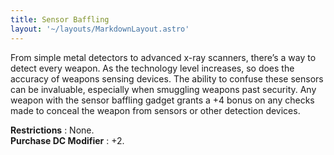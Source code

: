```yaml
---
title: Sensor Baffling
layout: '~/layouts/MarkdownLayout.astro'
---
```

From simple metal detectors to advanced x-ray scanners, there’s a way to
detect every weapon. As the technology level increases, so does the accuracy
of weapons sensing devices. The ability to confuse these sensors can be
invaluable, especially when smuggling weapons past security. Any weapon with
the sensor baffling gadget grants a +4 bonus on any checks made to conceal the
weapon from sensors or other detection devices.

**Restrictions** : None.  
**Purchase DC Modifier** : +2.


